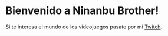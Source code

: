 # Bienvenido a Ninanbu Brother!

Si te interesa el mundo de los videojuegos pasate por mi [Twitch](https://www.twitch.tv/alfacoy).
